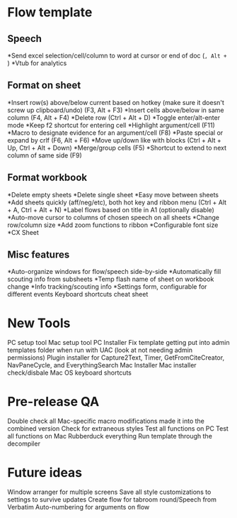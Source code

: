 # Flow template

## Speech
*Send excel selection/cell/column to word at cursor or end of doc (`, Alt + `)
*Vtub for analytics

## Format on sheet
*Insert row(s) above/below current based on hotkey (make sure it doesn't screw up clipboard/undo) (F3, Alt + F3)
*Insert cells above/below in same column (F4, Alt + F4)
*Delete row (Ctrl + Alt + D)
*Toggle enter/alt-enter mode
*Keep f2 shortcut for entering cell
*Highlight argument/cell (F11)
*Macro to designate evidence for an argument/cell (F8)
*Paste special or expand by crlf (F6, Alt + F6)
*Move up/down like with blocks (Ctrl + Alt + Up, Ctrl + Alt + Down)
*Merge/group cells (F5)
*Shortcut to extend to next column of same side (F9)

## Format workbook
*Delete empty sheets
*Delete single sheet
*Easy move between sheets
*Add sheets quickly (aff/neg/etc), both hot key and ribbon menu (Ctrl + Alt + A, Ctrl + Alt + N)
*Label flows based on title in A1 (optionally disable)
*Auto-move cursor to columns of chosen speech on all sheets
*Change row/column size
*Add zoom functions to ribbon
*Configurable font size
*CX Sheet

## Misc features
*Auto-organize windows for flow/speech side-by-side
*Automatically fill scouting info from subsheets
*Temp flash name of sheet on workbook change
*Info tracking/scouting info
*Settings form, configurable for different events
Keyboard shortcuts cheat sheet

# New Tools
PC setup tool
Mac setup tool
PC Installer
	Fix template getting put into admin templates folder when run with UAC (look at not needing admin permissions)
Plugin installer for Capture2Text, Timer, GetFromCiteCreator, NavPaneCycle, and EverythingSearch
Mac Installer
	Mac installer check/disbale Mac OS keyboard shortcuts

# Pre-release QA
Double check all Mac-specific macro modifications made it into the combined version
Check for extraneous styles
Test all functions on PC
Test all functions on Mac
Rubberduck everything
Run template through the decompiler
	
# Future ideas
Window arranger for multiple screens
Save all style customizations to settings to survive updates
Create flow for tabroom round/Speech from Verbatim
Auto-numbering for arguments on flow
